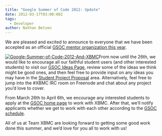```yaml
---
title: "Google Summer of Code 2012: Update"
date: 2012-03-17T03:00:00Z
tags:
  - Developer
author: Nathan Betzen
---
```


We are pleased and excited to announce to everyone that we have been accepted as an official [GSOC mentor organization this year](http://www.google-melange.com/gsoc/org/google/gsoc2012/xbmc "XBMC at GSOC").

[![Google-Summer-of-Code-2012-And-XBMC](/images/blog/Google-Summer-of-Code-2012-Projects-Announced-Include-Twitter-and-Wikipedia-300x152.jpeg "Google-Summer-of-Code-2012-And-XBMC")](/images/blog/Google-Summer-of-Code-2012-Projects-Announced-Include-Twitter-and-Wikipedia.jpeg)From now until the 26th, we would like to encourage all our faithful student users (and other interested students) to visit our [GSOC Ideas Page](https://kodi.wiki/view/Google_Summer_of_Code_2012 "XBMC GSOC Ideas page"), review some of the ideas we think might be good ones, and then feel free to provide input on any ideas you may have in the [Student Project Proposal](https://kodi.wiki/view/Google_Summer_of_Code_2012 "GSOC Student ideas for XBMC") area. Alternatively, feel free to jump into the #XBMC IRC room on Freenode and chat about any project you’d love to cover.

From March 26th to April 6th, we encourage any interested students to apply at the [GSOC home page](http://www.google-melange.com/gsoc/homepage/google/gsoc2012 "GSOC home page") to work with XBMC. After that, we’ll notify applicants whether we get to work with each other according to the [GSOC schedule](http://www.google-melange.com/gsoc/events/google/gsoc2012 "GSOC Schedule").

All of us at Team XBMC are looking forward to getting some good work done this summer, and we’d love for you all to work with us!
